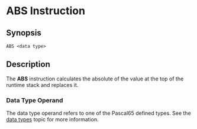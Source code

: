 # ABS Instruction

## Synopsis

```
ABS <data type>
```

## Description

The **ABS** instruction calculates the absolute of the value at the top
of the runtime stack and replaces it.

### Data Type Operand

The data type operand refers to one of the Pascal65 defined types. See the
[data types](../types) topic for more information.
